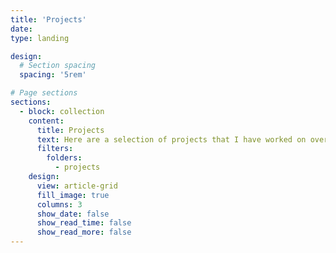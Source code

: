 ```yaml
---
title: 'Projects'
date: 
type: landing

design:
  # Section spacing
  spacing: '5rem'

# Page sections
sections:
  - block: collection
    content:
      title: Projects
      text: Here are a selection of projects that I have worked on over the years.
      filters:
        folders:
          - projects
    design:
      view: article-grid
      fill_image: true
      columns: 3
      show_date: false
      show_read_time: false
      show_read_more: false
---
```

